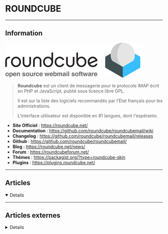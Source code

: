 # ROUNDCUBE
----

## <i class="fa-solid fa-hashtag"></i> Information

![Logo](../../_media/apps/roundcube/roundcube_logo.png ':size=250 :no-zoom')


> <i class="fa-solid fa-quote-left"></i> **Roundcube** est un client de messagerie pour le protocole IMAP écrit en PHP et JavaScript, publié sous licence libre GPL.
>
> Il est sur la liste des logiciels recommandés par l’État français pour les administrations.
>
> L'interface utilisateur est disponible en 81 langues, dont l'espéranto. <i class="fa-solid fa-quote-left fa-rotate-180"></i>


- <i class="fa-solid fa-globe"></i> **Site Officiel** : https://roundcube.net/
- <i class="fa-solid fa-book"></i> **Documentation** : https://github.com/roundcube/roundcubemail/wiki
- <i class="fa-solid fa-file-circle-question"></i> **Changelog** : https://github.com/roundcube/roundcubemail/releases
- <i class="fa-brands fa-github"></i> **Github** : https://github.com/roundcube/roundcubemail/
- <i class="fab fa-blogger-b"></i> **Blog** : https://roundcube.net/news/
- <i class="fas fa-comments"></i> **Forum** : https://roundcubeforum.net/
- <i class="far fa-calendar-alt"></i> **Thèmes** : https://packagist.org/?type=roundcube-skin
- <i class="fas fa-tools"></i> **Plugins** : https://plugins.roundcube.net/

---

## <i class="fa-regular fa-newspaper"></i> Articles

<details open>

</details>

---

## <i class="fa-solid fa-glasses"></i> Articles externes

<details>

- [How to Install Latest Roundcube Webmail on Ubuntu 18.04 LTS](https://www.howtoforge.com/tutorial/ubuntu-roundcube-latest/)
- [How to Install Roundcube Webmail on CentOS/RHEL 8/7](https://www.tecmint.com/install-roundcube-webmail-on-centos-7/)
- [How to Install RoundCube Webmail on Debian 9](https://www.rosehosting.com/blog/how-to-install-roundcube-webmail-on-debian-9/)
- [How to Install Roundcube Webmail on Ubuntu 18.04](https://linoxide.com/linux-how-to/install-roundcube-webmail-ubuntu/)
- [How To Secure Roundcube on Ubuntu 16.04](https://www.digitalocean.com/community/tutorials/how-to-secure-roundcube-on-ubuntu-16-04)
- [Install and configure Roundcube Webmail](https://linuxize.com/post/install-and-configure-roundcube-webmail/)
- [Installation et configuration de Roundcube sur Debian](https://www.guillaume-leduc.fr/installation-et-configuration-de-roundcube-sur-debian.html)

</details>
